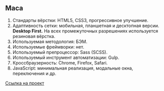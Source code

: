 ## Маса

1. Стандарты вёрстки: HTML5, CSS3, прогрессивное улучшение.
2. Адаптивность сетки: мобильная, планшетная и десктопная версии. **Desktop First.** На всех промежуточных разрешениях используется резиновая вёрстка.
3. Используемая методология: БЭМ.
4. Используемые фреймворки: нет.
5. Используемый препроцессор: Sass (SCSS).
6. Используемый инструмент автоматизации: Gulp.
7. Кроссбраузерность: Chrome, Firefox, Safari.
8. JavaScript: минимальная реализация, модальные окна, переключения и др.

<a href="https://mis3rably.github.io/masa/">Ссылка на проект</a>
